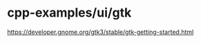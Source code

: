 # cpp-examples/ui/gtk

<!-- ---------------------------------- -->

https://developer.gnome.org/gtk3/stable/gtk-getting-started.html

